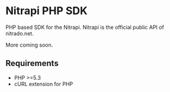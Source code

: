**Nitrapi PHP SDK**
===================

PHP based SDK for the Nitrapi. Nitrapi is the official public API of nitrado.net. 

More coming soon.

Requirements
------------
* PHP >=5.3
* cURL extension for PHP